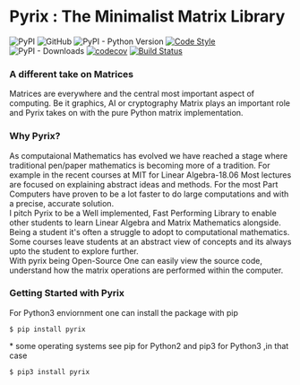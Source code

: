 # **Pyrix** : The Minimalist Matrix Library
![PyPI](https://img.shields.io/pypi/v/pyrix)
  ![GitHub](https://img.shields.io/github/license/Abhi-1U/pyrix) ![PyPI - Python Version](https://img.shields.io/pypi/pyversions/pyrix?color=red)
 [![Code Style](https://img.shields.io/badge/code%20style-black-black)](https://github.com/psf/black)
 ![PyPI - Downloads](https://img.shields.io/pypi/dm/pyrix?color=navy)
 [![codecov](https://codecov.io/gh/Abhi-1U/pyrix/branch/master/graph/badge.svg)](https://codecov.io/gh/Abhi-1U/pyrix)
 [![Build Status](https://travis-ci.org/Abhi-1U/pyrix.svg?branch=master)](https://travis-ci.org/Abhi-1U/pyrix)  
### A different take on Matrices
Matrices are everywhere and the central most important aspect of computing. Be it graphics, AI or cryptography Matrix plays an important role and Pyrix takes on with the pure Python matrix implementation.

### Why Pyrix?
As computaional Mathematics has evolved we have reached a stage where traditional pen/paper mathematics is becoming more of a tradition. For example in the recent courses at MIT for Linear Algebra-18.06 Most lectures are focused on explaining abstract ideas and methods. For the most Part Computers have proven to be a lot faster to do large computations and with a precise, accurate solution.  
I pitch Pyrix to be a Well implemented, Fast Performing Library to enable other students to learn Linear Algebra and Matrix Mathematics alongside. Being a student it's often a struggle to adopt to computational mathematics. Some courses leave students at an abstract view of concepts and its always upto the student to explore further.   
With pyrix being Open-Source One can easily view the source code, understand how the matrix operations are performed within the computer.
### Getting Started with Pyrix

For Python3 enviornment one can install the package with pip  
```
$ pip install pyrix
```  
\* some operating systems see pip for Python2 and pip3 for Python3 ,in that case  
```
$ pip3 install pyrix
```  